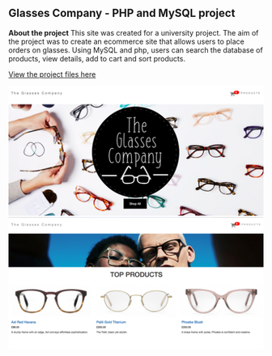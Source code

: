 ## Glasses Company - PHP and MySQL project

**About the project** This site was created for a university project. The aim of the project was to create an ecommerce site that allows users to place orders on glasses. Using MySQL and php, users can search the database of products, view details, add to cart and sort products.

[View the project files here](https://github.com/erotolo/glassescompany)


<img src="images/glasses1.png?raw=true"/>

<img src="images/glasses2.png?raw=true"/>


